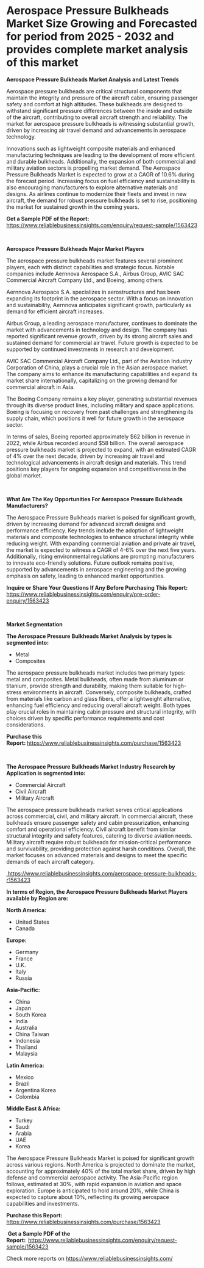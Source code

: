 <p><h1>Aerospace Pressure Bulkheads Market Size Growing and Forecasted for period from 2025 - 2032 and provides complete market analysis of this market</h1></p><p><strong>Aerospace Pressure Bulkheads Market Analysis and Latest Trends</strong></p>
<p><p>Aerospace pressure bulkheads are critical structural components that maintain the integrity and pressure of the aircraft cabin, ensuring passenger safety and comfort at high altitudes. These bulkheads are designed to withstand significant pressure differences between the inside and outside of the aircraft, contributing to overall aircraft strength and reliability. The market for aerospace pressure bulkheads is witnessing substantial growth, driven by increasing air travel demand and advancements in aerospace technology. </p><p>Innovations such as lightweight composite materials and enhanced manufacturing techniques are leading to the development of more efficient and durable bulkheads. Additionally, the expansion of both commercial and military aviation sectors is propelling market demand. The Aerospace Pressure Bulkheads Market is expected to grow at a CAGR of 10.6% during the forecast period. Increasing focus on fuel efficiency and sustainability is also encouraging manufacturers to explore alternative materials and designs. As airlines continue to modernize their fleets and invest in new aircraft, the demand for robust pressure bulkheads is set to rise, positioning the market for sustained growth in the coming years.</p></p>
<p><strong>Get a Sample PDF of the Report:&nbsp;</strong> <a href="https://www.reliablebusinessinsights.com/enquiry/request-sample/1563423?utm_campaign=3288&utm_medium=2&utm_source=Github&utm_content=ia&utm_term=30032025&utm_id=aerospace-pressure-bulkheads">https://www.reliablebusinessinsights.com/enquiry/request-sample/1563423</a></p>
<p>&nbsp;</p>
<p><strong>Aerospace Pressure Bulkheads Major Market Players</strong></p>
<p><p>The aerospace pressure bulkheads market features several prominent players, each with distinct capabilities and strategic focus. Notable companies include Aernnova Aerospace S.A., Airbus Group, AVIC SAC Commercial Aircraft Company Ltd., and Boeing, among others.</p><p>Aernnova Aerospace S.A. specializes in aerostructures and has been expanding its footprint in the aerospace sector. With a focus on innovation and sustainability, Aernnova anticipates significant growth, particularly as demand for efficient aircraft increases.</p><p>Airbus Group, a leading aerospace manufacturer, continues to dominate the market with advancements in technology and design. The company has reported significant revenue growth, driven by its strong aircraft sales and sustained demand for commercial air travel. Future growth is expected to be supported by continued investments in research and development.</p><p>AVIC SAC Commercial Aircraft Company Ltd., part of the Aviation Industry Corporation of China, plays a crucial role in the Asian aerospace market. The company aims to enhance its manufacturing capabilities and expand its market share internationally, capitalizing on the growing demand for commercial aircraft in Asia.</p><p>The Boeing Company remains a key player, generating substantial revenues through its diverse product lines, including military and space applications. Boeing is focusing on recovery from past challenges and strengthening its supply chain, which positions it well for future growth in the aerospace sector.</p><p>In terms of sales, Boeing reported approximately $62 billion in revenue in 2022, while Airbus recorded around $58 billion. The overall aerospace pressure bulkheads market is projected to expand, with an estimated CAGR of 4% over the next decade, driven by increasing air travel and technological advancements in aircraft design and materials. This trend positions key players for ongoing expansion and competitiveness in the global market.</p></p>
<p>&nbsp;</p>
<p><strong>What Are The Key Opportunities For Aerospace Pressure Bulkheads Manufacturers?</strong></p>
<p><p>The Aerospace Pressure Bulkheads market is poised for significant growth, driven by increasing demand for advanced aircraft designs and performance efficiency. Key trends include the adoption of lightweight materials and composite technologies to enhance structural integrity while reducing weight. With expanding commercial aviation and private air travel, the market is expected to witness a CAGR of 4-6% over the next five years. Additionally, rising environmental regulations are prompting manufacturers to innovate eco-friendly solutions. Future outlook remains positive, supported by advancements in aerospace engineering and the growing emphasis on safety, leading to enhanced market opportunities.</p></p>
<p><strong>Inquire or Share Your Questions If Any Before Purchasing This Report:</strong> <a href="https://www.reliablebusinessinsights.com/enquiry/pre-order-enquiry/1563423?utm_campaign=3288&utm_medium=2&utm_source=Github&utm_content=ia&utm_term=30032025&utm_id=aerospace-pressure-bulkheads">https://www.reliablebusinessinsights.com/enquiry/pre-order-enquiry/1563423</a></p>
<p>&nbsp;</p>
<p><strong>Market Segmentation</strong></p>
<p><strong>The Aerospace Pressure Bulkheads Market Analysis by types is segmented into:</strong></p>
<p><ul><li>Metal</li><li>Composites</li></ul></p>
<p><p>The aerospace pressure bulkheads market includes two primary types: metal and composites. Metal bulkheads, often made from aluminum or titanium, provide strength and durability, making them suitable for high-stress environments in aircraft. Conversely, composite bulkheads, crafted from materials like carbon and glass fibers, offer a lightweight alternative, enhancing fuel efficiency and reducing overall aircraft weight. Both types play crucial roles in maintaining cabin pressure and structural integrity, with choices driven by specific performance requirements and cost considerations.</p></p>
<p><strong>Purchase this Report:&nbsp;</strong><a href="https://www.reliablebusinessinsights.com/purchase/1563423?utm_campaign=3288&utm_medium=2&utm_source=Github&utm_content=ia&utm_term=30032025&utm_id=aerospace-pressure-bulkheads">https://www.reliablebusinessinsights.com/purchase/1563423</a></p>
<p>&nbsp;</p>
<p><strong>The Aerospace Pressure Bulkheads Market Industry Research by Application is segmented into:</strong></p>
<p><ul><li>Commercial Aircraft</li><li>Civil Aircraft</li><li>Military Aircraft</li></ul></p>
<p><p>The aerospace pressure bulkheads market serves critical applications across commercial, civil, and military aircraft. In commercial aircraft, these bulkheads ensure passenger safety and cabin pressurization, enhancing comfort and operational efficiency. Civil aircraft benefit from similar structural integrity and safety features, catering to diverse aviation needs. Military aircraft require robust bulkheads for mission-critical performance and survivability, providing protection against harsh conditions. Overall, the market focuses on advanced materials and designs to meet the specific demands of each aircraft category.</p></p>
<p><a href="https://www.reliablebusinessinsights.com/aerospace-pressure-bulkheads-r1563423?utm_campaign=3288&utm_medium=2&utm_source=Github&utm_content=ia&utm_term=30032025&utm_id=aerospace-pressure-bulkheads">&nbsp;https://www.reliablebusinessinsights.com/aerospace-pressure-bulkheads-r1563423</a></p>
<p><strong>In terms of Region, the Aerospace Pressure Bulkheads Market Players available by Region are:</strong></p>
<p>
    <p> <strong> North America: </strong>
        <ul>
            <li>United States</li>
            <li>Canada</li>
        </ul>
        </p> 
    <p> <strong> Europe: </strong>
        <ul>
            <li>Germany</li>
            <li>France</li>
            <li>U.K.</li>
            <li>Italy</li>
            <li>Russia</li>
        </ul>
        </p> 
    <p> <strong> Asia-Pacific: </strong>
        <ul>
            <li>China</li>
            <li>Japan</li>
            <li>South Korea</li>
            <li>India</li>
            <li>Australia</li>
            <li>China Taiwan</li>
            <li>Indonesia</li>
            <li>Thailand</li>
            <li>Malaysia</li>
        </ul>
        </p> 
    <p> <strong> Latin America: </strong>
        <ul>
            <li>Mexico</li>
            <li>Brazil</li>
            <li>Argentina Korea</li>
            <li>Colombia</li>
        </ul>
        </p> 
    <p> <strong> Middle East & Africa: </strong>
        <ul>
            <li>Turkey</li>
            <li>Saudi</li>
            <li>Arabia</li>
            <li>UAE</li>
            <li>Korea</li>
        </ul>
    </p>
    </p>
<p><p>The Aerospace Pressure Bulkheads Market is poised for significant growth across various regions. North America is projected to dominate the market, accounting for approximately 40% of the total market share, driven by high defense and commercial aerospace activity. The Asia-Pacific region follows, estimated at 30%, with rapid expansion in aviation and space exploration. Europe is anticipated to hold around 20%, while China is expected to capture about 10%, reflecting its growing aerospace capabilities and investments.</p></p>
<p><strong>Purchase this Report: </strong><a href="https://www.reliablebusinessinsights.com/purchase/1563423?utm_campaign=3288&utm_medium=2&utm_source=Github&utm_content=ia&utm_term=30032025&utm_id=aerospace-pressure-bulkheads">https://www.reliablebusinessinsights.com/purchase/1563423</a></p>
<p>&nbsp;<strong>Get a Sample PDF of the Report:&nbsp;&nbsp;</strong><a href="https://www.reliablebusinessinsights.com/enquiry/request-sample/1563423?utm_campaign=3288&utm_medium=2&utm_source=Github&utm_content=ia&utm_term=30032025&utm_id=aerospace-pressure-bulkheads">https://www.reliablebusinessinsights.com/enquiry/request-sample/1563423</a></p>
<p><strong></strong></p>
<p>Check more reports on <a href="https://www.reliablebusinessinsights.com/?utm_campaign=3288&utm_medium=2&utm_source=Github&utm_content=ia&utm_term=30032025&utm_id=aerospace-pressure-bulkheads">https://www.reliablebusinessinsights.com/</a></p>